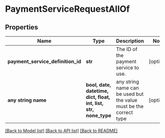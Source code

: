 # PaymentServiceRequestAllOf


## Properties
Name | Type | Description | Notes
------------ | ------------- | ------------- | -------------
**payment_service_definition_id** | **str** | The ID of the payment service to use. | [optional] 
**any string name** | **bool, date, datetime, dict, float, int, list, str, none_type** | any string name can be used but the value must be the correct type | [optional]

[[Back to Model list]](../README.md#documentation-for-models) [[Back to API list]](../README.md#documentation-for-api-endpoints) [[Back to README]](../README.md)


